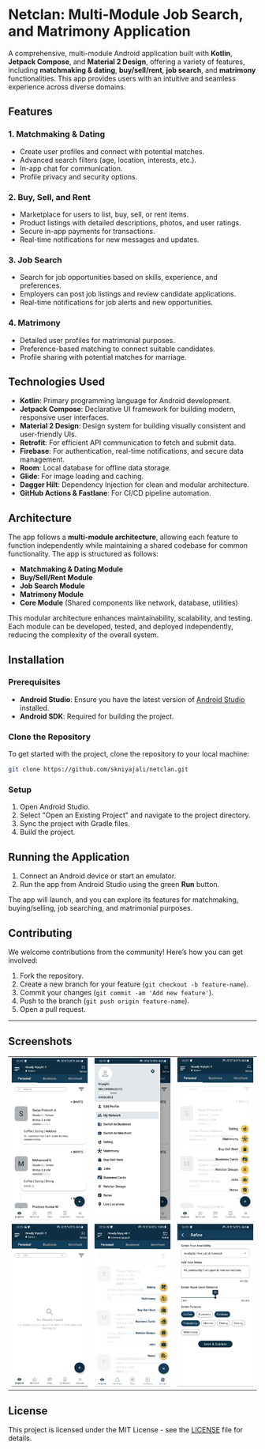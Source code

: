 
# Netclan: Multi-Module Job Search, and Matrimony Application

A comprehensive, multi-module Android application built with **Kotlin**, **Jetpack Compose**, and **Material 2 Design**, offering a variety of features, including **matchmaking & dating**, **buy/sell/rent**, **job search**, and **matrimony** functionalities. This app provides users with an intuitive and seamless experience across diverse domains.

## Features

### 1. **Matchmaking & Dating**
- Create user profiles and connect with potential matches.
- Advanced search filters (age, location, interests, etc.).
- In-app chat for communication.
- Profile privacy and security options.

### 2. **Buy, Sell, and Rent**
- Marketplace for users to list, buy, sell, or rent items.
- Product listings with detailed descriptions, photos, and user ratings.
- Secure in-app payments for transactions.
- Real-time notifications for new messages and updates.

### 3. **Job Search**
- Search for job opportunities based on skills, experience, and preferences.
- Employers can post job listings and review candidate applications.
- Real-time notifications for job alerts and new opportunities.

### 4. **Matrimony**
- Detailed user profiles for matrimonial purposes.
- Preference-based matching to connect suitable candidates.
- Profile sharing with potential matches for marriage.

## Technologies Used

- **Kotlin**: Primary programming language for Android development.
- **Jetpack Compose**: Declarative UI framework for building modern, responsive user interfaces.
- **Material 2 Design**: Design system for building visually consistent and user-friendly UIs.
- **Retrofit**: For efficient API communication to fetch and submit data.
- **Firebase**: For authentication, real-time notifications, and secure data management.
- **Room**: Local database for offline data storage.
- **Glide**: For image loading and caching.
- **Dagger Hilt**: Dependency Injection for clean and modular architecture.
- **GitHub Actions & Fastlane**: For CI/CD pipeline automation.

## Architecture

The app follows a **multi-module architecture**, allowing each feature to function independently while maintaining a shared codebase for common functionality. The app is structured as follows:

- **Matchmaking & Dating Module**
- **Buy/Sell/Rent Module**
- **Job Search Module**
- **Matrimony Module**
- **Core Module** (Shared components like network, database, utilities)

This modular architecture enhances maintainability, scalability, and testing. Each module can be developed, tested, and deployed independently, reducing the complexity of the overall system.

## Installation

### Prerequisites
- **Android Studio**: Ensure you have the latest version of [Android Studio](https://developer.android.com/studio) installed.
- **Android SDK**: Required for building the project.

### Clone the Repository
To get started with the project, clone the repository to your local machine:
```bash
git clone https://github.com/skniyajali/netclan.git
```

### Setup
1. Open Android Studio.
2. Select "Open an Existing Project" and navigate to the project directory.
3. Sync the project with Gradle files.
4. Build the project.

## Running the Application

1. Connect an Android device or start an emulator.
2. Run the app from Android Studio using the green **Run** button.

The app will launch, and you can explore its features for matchmaking, buying/selling, job searching, and matrimonial purposes.

## Contributing

We welcome contributions from the community! Here’s how you can get involved:
1. Fork the repository.
2. Create a new branch for your feature (`git checkout -b feature-name`).
3. Commit your changes (`git commit -am 'Add new feature'`).
4. Push to the branch (`git push origin feature-name`).
5. Open a pull request.

---

## Screenshots

|                                                                                                   |                                                                                               |                                                                                                  |
|:-------------------------------------------------------------------------------------------------:|:---------------------------------------------------------------------------------------------:|-------------------------------------------------------------------------------------------------:|
| ![App Screenshot](https://github.com/skniyajali/netclan/blob/main/docs/assets/explore_screen.jpg) | ![App Screenshot](https://github.com/skniyajali/netclan/blob/main/docs/assets/drawer_bar.jpg) |           ![App Screenshot](https://github.com/skniyajali/netclan/blob/main/docs/assets/fab.jpg) |
|   ![App Screenshot](https://github.com/skniyajali/netclan/blob/main/docs/assets/empty_box.jpg)    | ![App Screenshot](https://github.com/skniyajali/netclan/blob/main/docs/assets/fab_button.jpg) | ![App Screenshot](https://github.com/skniyajali/netclan/blob/main/docs/assets/refine_screen.jpg) |

## License

This project is licensed under the MIT License - see the [LICENSE](LICENSE) file for details.

